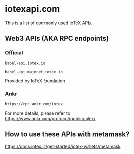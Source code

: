 # iotexapi.com

This is a list of commonly used IoTeX APIs.

## Web3 APIs (AKA RPC endpoints)

### Official

```
babel-api.iotex.io
```
```
babel-api.mainnet.iotex.io
```

Provided by IoTeX foundation


### Ankr

```
https://rpc.ankr.com/iotex
```

For more details, please refer to https://www.ankr.com/protocol/public/iotex/


## How to use these APIs with metamask?

https://docs.iotex.io/get-started/iotex-wallets/metamask

